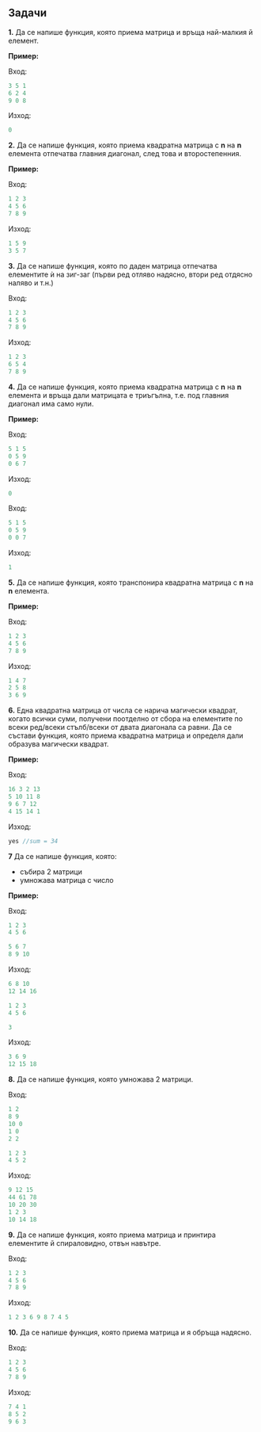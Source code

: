 ﻿
## Задачи

**1.** Да се напише функция, която приема матрица и връща най-малкия й елемент.

**Пример:**

Вход:
```c++
3 5 1 
6 2 4
9 0 8
```
Изход:
```c++
0
```

**2.** Да се напише функция, която приема квадратна матрица с **n** на **n** елемента отпечатва главния диагонал, след това и второстепенния.

**Пример:**

Вход:
```c++
1 2 3
4 5 6
7 8 9
```
Изход:
```c++
1 5 9
3 5 7
```

**3.** Да се напише функция, която по даден матрица отпечатва елементите ѝ на зиг-заг (първи ред отляво надясно, втори ред отдясно наляво и т.н.)

Вход:
```c++
1 2 3
4 5 6
7 8 9
```

Изход:
```c++
1 2 3 
6 5 4
7 8 9
```

**4.** Да се напише функция, която приема квадратна матрица с **n** на **n** елемента и връща дали матрицата е триъгълна, т.е. под главния диагонал има само нули.

**Пример:**

Вход:
```c++
5 1 5 
0 5 9
0 6 7
```
Изход:
```c++
0
```

Вход:
```c++
5 1 5 
0 5 9
0 0 7
```
Изход:
```c++
1
```
**5.** Да се напише функция, която транспонира квадратна матрица с **n** на **n** елемента.

**Пример:**

Вход:
```c++
1 2 3 
4 5 6 
7 8 9
```
Изход:
```c++
1 4 7
2 5 8
3 6 9
```

**6.** Една квадратна матрица от числа се нарича магически квадрат, когато всички суми, получени поотделно от сбора на елементите по всеки ред/всеки стълб/всеки от двата диагонала са равни. Да се състави функция, която приема квадратна матрица и определя дали образува магически квадрат. 

**Пример:**

Вход:
```c++
16 3 2 13
5 10 11 8
9 6 7 12
4 15 14 1
```
Изход:
```c++
yes //sum = 34
```

**7** Да се напише функция, която:
-  събира 2 матрици
- умножава матрица с число

**Пример:**

Вход:
```c++
1 2 3  
4 5 6

5 6 7
8 9 10
```

Изход:
```c++
6 8 10
12 14 16
```

```c++
1 2 3  
4 5 6

3
```

Изход:
```c++
3 6 9
12 15 18
```
**8.** Да се напише функция, която умножава 2 матрици.

Вход:
```c++
1 2
8 9
10 0
1 0
2 2

1 2 3 
4 5 2
```

Изход:
```c++
9 12 15
44 61 78
10 20 30
1 2 3
10 14 18
```
**9.** Да се напише функция, която приема матрица и принтира елементите й спираловидно, отвън навътре.

Вход:
```c++
1 2 3 
4 5 6
7 8 9
```

Изход:
```c++
1 2 3 6 9 8 7 4 5
```
**10.** Да се напише функция, която приема матрица и я обръща надясно.

Вход:
```c++
1 2 3 
4 5 6
7 8 9
```

Изход:
```c++
7 4 1
8 5 2
9 6 3
```
